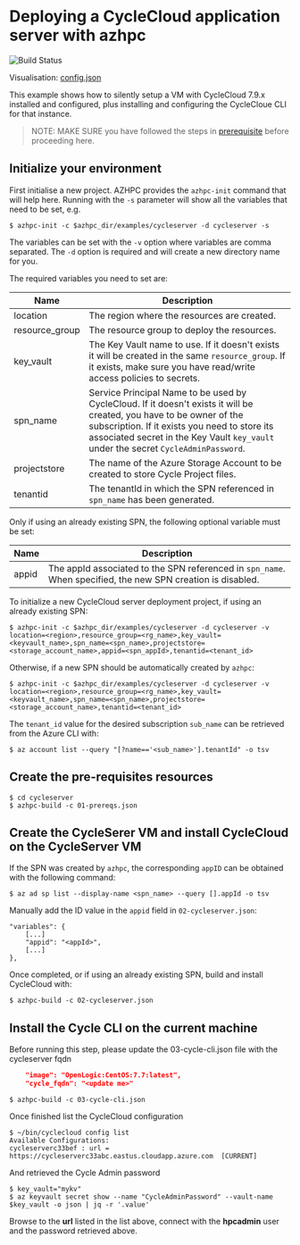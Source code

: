 # Deploying a CycleCloud application server with azhpc
![Build Status](https://azurecat.visualstudio.com/hpccat/_apis/build/status/azhpc/examples/cycleserver?branchName=master)

Visualisation: [config.json](https://azurehpc.azureedge.net/?o=https://raw.githubusercontent.com/Azure/azurehpc/master/examples/cycleserver/config.json)

This example shows how to silently setup a VM with CycleCloud 7.9.x installed and configured, plus installing and configuring the CycleCloue CLI for that instance.

>NOTE: MAKE SURE you have followed the steps in [prerequisite](../../tutorials/prerequisites.md) before proceeding here.

## Initialize your environment
First initialise a new project. AZHPC provides the `azhpc-init` command that will help here.  Running with the `-s` parameter will show all the variables that need to be set, e.g.

```
$ azhpc-init -c $azhpc_dir/examples/cycleserver -d cycleserver -s
```

The variables can be set with the `-v` option where variables are comma separated.  The `-d` option is required and will create a new directory name for you.

The required variables you need to set are:

| Name           | Description                                                         |
|----------------|---------------------------------------------------------------------|
| location       | The region where the resources are created.                          |
| resource_group | The resource group to deploy the resources.                             |
| key_vault      | The Key Vault name to use. If it doesn't exists it will be created in the same `resource_group`. If it exists, make sure you have read/write access policies to secrets. |
| spn_name       | Service Principal Name to be used by CycleCloud. If it doesn't exists it will be created, you have to be owner of the subscription. If it exists you need to store its associated secret in the Key Vault `key_vault` under the secret `CycleAdminPassword`. |
| projectstore   | The name of the Azure Storage Account to be created to store Cycle Project files. |
| tenantid       | The tenantId in which the SPN referenced in `spn_name` has been generated.  |

Only if using an already existing SPN, the following optional variable must be set:

| Name           | Description                                                         |
|----------------|---------------------------------------------------------------------|
| appid          | The appId associated to the SPN referenced in `spn_name`. When specified, the new SPN creation is disabled. |

To initialize a new CycleCloud server deployment project, if using an already existing SPN:

```
$ azhpc-init -c $azhpc_dir/examples/cycleserver -d cycleserver -v location=<region>,resource_group=<rg_name>,key_vault=<keyvault_name>,spn_name=<spn_name>,projectstore=<storage_account_name>,appid=<spn_appId>,tenantid=<tenant_id>
```

Otherwise, if a new SPN should be automatically created by `azhpc`:

```
$ azhpc-init -c $azhpc_dir/examples/cycleserver -d cycleserver -v location=<region>,resource_group=<rg_name>,key_vault=<keyvault_name>,spn_name=<spn_name>,projectstore=<storage_account_name>,tenantid=<tenant_id>
```

The `tenant_id` value for the desired subscription `sub_name` can be retrieved from the Azure CLI with:

```
$ az account list --query "[?name=='<sub_name>'].tenantId" -o tsv
```

## Create the pre-requisites resources

```
$ cd cycleserver
$ azhpc-build -c 01-prereqs.json
```

## Create the CycleSerer VM and install CycleCloud on the CycleServer VM

If the SPN was created by `azhpc`, the corresponding `appID` can be obtained with the following command:

```
$ az ad sp list --display-name <spn_name> --query [].appId -o tsv
```

Manually add the ID value in the `appid` field in `02-cycleserver.json`:

```
"variables": {
    [...]
    "appid": "<appId>",
    [...]
},
```

Once completed, or if using an already existing SPN, build and install CycleCloud with:

```
$ azhpc-build -c 02-cycleserver.json
```

## Install the Cycle CLI on the current machine
Before running this step, please update the 03-cycle-cli.json file with the cycleserver fqdn

```json
    "image": "OpenLogic:CentOS:7.7:latest",
    "cycle_fqdn": "<update me>"
```

```
$ azhpc-build -c 03-cycle-cli.json
```

Once finished list the CycleCloud configuration 

```
$ ~/bin/cyclecloud config list
Available Configurations:
cycleserverc33bef : url = https://cycleserverc33abc.eastus.cloudapp.azure.com  [CURRENT]
```

And retrieved the Cycle Admin password
```
$ key_vault="mykv"
$ az keyvault secret show --name "CycleAdminPassword" --vault-name $key_vault -o json | jq -r '.value'
```

Browse to the **url** listed in the list above, connect with the **hpcadmin** user and the password retrieved above.

